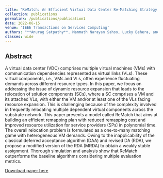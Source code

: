 ```yaml
---
title: "ReMatch: An Efficient Virtual Data Center Re-Matching Strategy Based on Matching Theory"
collection: publications
permalink: /publications/publication1
date: 2022-06-15
venue: 'IEEE Transactions on Services Computing'
authors: "**Anurag Satpathy**, Manmath Narayan Sahoo, Lucky Behera, and Chittaranjan Swain"
classes: wide
---
```

## Abstract
A virtual data center (VDC) comprises multiple virtual machines (VMs) with communication dependencies represented as virtual links (VLs). These virtual components, i.e., VMs and VLs, often experience fluctuating demands across different resource types. In this paper, we focus on addressing the issue of dynamic resource expansion that leads to the relocation of solution components (SCs), where a SC comprises a VM and its attached VLs, with either the VM and/or at least one of the VLs facing resource expansion. This is challenging because of the complexity involved in frequently relocating multiple dependent virtual components across the substrate network. This paper presents a model called ReMatch that aims at building an efficient remapping plan with reduced remapping cost and improved resource utilization for service providers (SPs) in polynomial time. The overall relocation problem is formulated as a one-to-many matching game with heterogeneous VM demands. Owing to the inapplicability of the classical deferred acceptance algorithm (DAA) and revised DA (RDA), we propose a modified version of the RDA (MRDA) to obtain a weakly stable assignment. Thorough simulation and analysis show that ReMatch outperforms the baseline algorithms considering multiple evaluation metrics.

[Download paper here](https://ieeexplore.ieee.org/abstract/document/9796586)